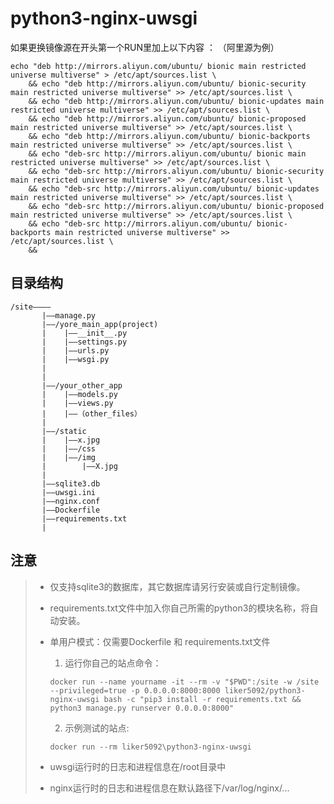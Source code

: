 # python3-nginx-uwsgi

如果更换镜像源在开头第一个RUN里加上以下内容 ：
（阿里源为例）
```
echo "deb http://mirrors.aliyun.com/ubuntu/ bionic main restricted universe multiverse" > /etc/apt/sources.list \
    && echo "deb http://mirrors.aliyun.com/ubuntu/ bionic-security main restricted universe multiverse" >> /etc/apt/sources.list \
    && echo "deb http://mirrors.aliyun.com/ubuntu/ bionic-updates main restricted universe multiverse" >> /etc/apt/sources.list \
    && echo "deb http://mirrors.aliyun.com/ubuntu/ bionic-proposed main restricted universe multiverse" >> /etc/apt/sources.list \
    && echo "deb http://mirrors.aliyun.com/ubuntu/ bionic-backports main restricted universe multiverse" >> /etc/apt/sources.list \
    && echo "deb-src http://mirrors.aliyun.com/ubuntu/ bionic main restricted universe multiverse" >> /etc/apt/sources.list \
    && echo "deb-src http://mirrors.aliyun.com/ubuntu/ bionic-security main restricted universe multiverse" >> /etc/apt/sources.list \
    && echo "deb-src http://mirrors.aliyun.com/ubuntu/ bionic-updates main restricted universe multiverse" >> /etc/apt/sources.list \
    && echo "deb-src http://mirrors.aliyun.com/ubuntu/ bionic-proposed main restricted universe multiverse" >> /etc/apt/sources.list \
    && echo "deb-src http://mirrors.aliyun.com/ubuntu/ bionic-backports main restricted universe multiverse" >> /etc/apt/sources.list \
    &&

```


## 目录结构
```
/site————
       |——manage.py
       |——/yore_main_app(project)
       |    |——__init__.py
       |    |——settings.py
       |    |——urls.py
       |    |——wsgi.py
       |
       |
       |——/your_other_app
       |    |——models.py
       |    |——views.py
       |    |——（other_files）
       |    
       |——/static
       |    |——x.jpg
       |    |——/css
       |    |——/img
       |        |——X.jpg
       |
       |——sqlite3.db
       |——uwsgi.ini
       |——nginx.conf
       |——Dockerfile
       |——requirements.txt
       |
  ```

## 注意
> * 仅支持sqlite3的数据库，其它数据库请另行安装或自行定制镜像。
> * requirements.txt文件中加入你自己所需的python3的模块名称，将自动安装。
> * 单用户模式：仅需要Dockerfile 和 requirements.txt文件
>   1.   运行你自己的站点命令：
>
>   `docker run --name yourname -it --rm -v "$PWD":/site -w /site --privileged=true -p 0.0.0.0:8000:8000 liker5092/python3-nginx-uwsgi bash -c "pip3 install -r requirements.txt && python3 manage.py runserver 0.0.0.0:8000"`
>    
>   2.   示例测试的站点:
>
>   `docker run --rm liker5092\python3-nginx-uwsgi`
> * uwsgi运行时的日志和进程信息在/root目录中
> * nginx运行时的日志和进程信息在默认路径下/var/log/nginx/...

